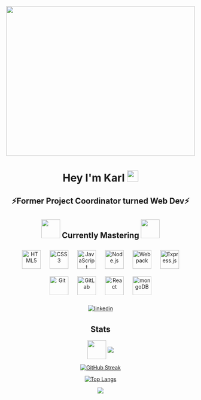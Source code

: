 <div align="center">
<img src="https://media.giphy.com/media/Basrh159dGwKY/giphy.gif" width="100%" height="400" align="center">
  <h1>
  Hey I'm Karl
  <img src="https://media.giphy.com/media/hvRJCLFzcasrR4ia7z/giphy.gif" width="30px"/>
</h1>
  </div>

<div align="center">
  
## ⚡Former Project Coordinator turned Web Dev⚡
  
## <img src="https://media.giphy.com/media/iJsjsm6dhNPiQBvztq/giphy.gif" width="50" height="50"> Currently Mastering <img src="https://media.giphy.com/media/iJsjsm6dhNPiQBvztq/giphy.gif" width="50" height="50">
  
<img style="margin: 10px" src="https://profilinator.rishav.dev/skills-assets/html5-original-wordmark.svg" alt="HTML5" height="50" />  
<img style="margin: 10px" src="https://profilinator.rishav.dev/skills-assets/css3-original-wordmark.svg" alt="CSS3" height="50" />  
<img style="margin: 10px" src="https://profilinator.rishav.dev/skills-assets/javascript-original.svg" alt="JavaScript" height="50" /> 
<img style="margin: 10px" src="https://profilinator.rishav.dev/skills-assets/nodejs-original-wordmark.svg" alt="Node.js" height="50" /> 
<img style="margin: 10px" src="https://profilinator.rishav.dev/skills-assets/webpack-original.svg" alt="Webpack" height="50" /> 
<img style="margin: 10px" src="https://profilinator.rishav.dev/skills-assets/express-original-wordmark.svg" alt="Express.js" height="50" />  
<img style="margin: 10px" src="https://profilinator.rishav.dev/skills-assets/git-scm-icon.svg" alt="Git" height="50" />  
<img style="margin: 10px" src="https://profilinator.rishav.dev/skills-assets/gitlab.svg" alt="GitLab" height="50" /> 
<img style="margin: 10px" src="https://profilinator.rishav.dev/skills-assets/react-original-wordmark.svg" alt="React" height="50"/>
  <img style="margin: 10px" src="https://profilinator.rishav.dev/skills-assets/mongodb-original-wordmark.svg" alt="mongoDB" height="50"/>
  </div>
  <br>
  <div align="center">
  <a href="https://www.linkedin.com/in/karl-finkel-188a83199/" target="_blank">
<img src=https://img.shields.io/badge/linkedin-%231E77B5.svg?&style=for-the-badge&logo=linkedin&logoColor=white alt=linkedin style="margin-bottom: 5px;" />
</a>
  </div>

<div align="center">
  

  
## Stats 
  
<img src="https://media.giphy.com/media/UQ1EI1ML2ABQdbebup/giphy.gif" align="center" width="50" height="50">
  
<img src="https://komarev.com/ghpvc/?username=Meister7K&&style=flat-square" align="center" />
  
  <br>
  
[![GitHub Streak](http://github-readme-streak-stats.herokuapp.com?user=Meister7K&theme=dark&background=000000)](https://git.io/streak-stats)
  
[![Top Langs](https://github-readme-stats.vercel.app/api/top-langs/?username=Meister7K&theme=dark&background=000000)](https://github.com/anuraghazra/github-readme-stats)
  
<img src="https://media.giphy.com/media/AP5bzIaYAJ7bksNTlo/giphy.gif" align="center" >
  
</div>  

<br>




  
<!-- <div align="center"><img src="https://github-readme-stats.vercel.app/api?username=Meister7K&show_icons=true&count_private=true&hide_border=true" align="center" /></div>
<br /> -->
<!--
**Meister7K/Meister7K** is a ✨ _special_ ✨ repository because its `README.md` (this file) appears on your GitHub profile.

Here are some ideas to get you started:

- 🔭 I’m currently working on ...
- 🌱 I’m currently learning ...
- 👯 I’m looking to collaborate on ...
- 🤔 I’m looking for help with ...
- 💬 Ask me about ...
- 📫 How to reach me: ...
- 😄 Pronouns: ...
- ⚡ Fun fact: ...
-->
